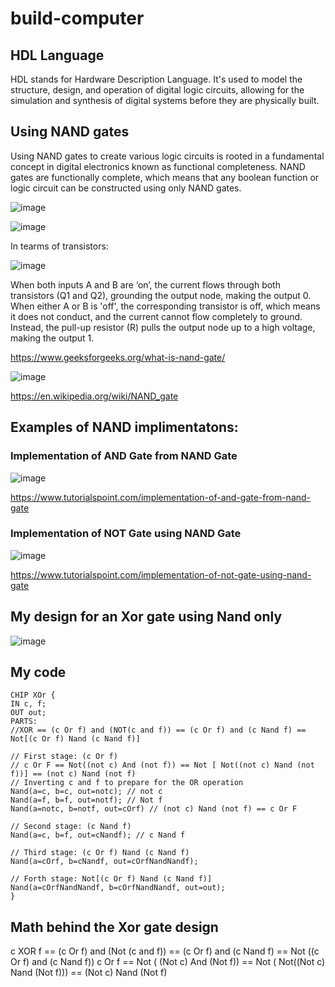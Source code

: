# build-computer
## HDL Language
HDL stands for Hardware Description Language. It's used to model the structure, design, and operation of digital logic circuits, allowing for the simulation and synthesis of digital systems before they are physically built.
## Using NAND gates
Using NAND gates to create various logic circuits is rooted in a fundamental concept in digital electronics known as functional completeness. NAND gates are functionally complete, which means that any boolean function or logic circuit can be constructed using only NAND gates.

![image](https://github.com/marouene-djabbar/build-computer/assets/165311266/564334e6-f763-4ac4-9c98-1006f0d0fa15)


![image](https://github.com/marouene-djabbar/build-computer/assets/165311266/85e2341c-2234-4b3e-a79b-92c74f11c7aa)

In tearms of transistors:

![image](https://github.com/marouene-djabbar/build-computer/assets/165311266/6f52fce6-8b1b-41f0-aff4-012dea48cfc6)

When both inputs A and B are ‘on’, the current flows through both transistors (Q1 and Q2), grounding the output node, making the output 0.
When either A or B is 'off', the corresponding transistor is off, which means it does not conduct, and the current cannot flow completely to ground. Instead, the pull-up resistor (R) pulls the output node up to a high voltage, making the output 1.

https://www.geeksforgeeks.org/what-is-nand-gate/

![image](https://github.com/marouene-djabbar/build-computer/assets/165311266/fd75691f-d697-4462-977c-d15946e13d0d)

https://en.wikipedia.org/wiki/NAND_gate

## Examples of NAND implimentatons:

### Implementation of AND Gate from NAND Gate

![image](https://github.com/marouene-djabbar/build-computer/assets/165311266/24a5c105-d0f1-4f0d-af8a-934d02353a3c)

https://www.tutorialspoint.com/implementation-of-and-gate-from-nand-gate

### Implementation of NOT Gate using NAND Gate

![image](https://github.com/marouene-djabbar/build-computer/assets/165311266/32c3bcaa-e743-41e8-a13d-f75a670aa866)

https://www.tutorialspoint.com/implementation-of-not-gate-using-nand-gate

## My design for an Xor gate using Nand only

![image](https://github.com/marouene-djabbar/HDL-Programming-Language/assets/165311266/cbc5f1e7-07d6-439d-933d-4256685f3773)

## My code

    CHIP XOr {
    IN c, f;
    OUT out;
    PARTS:    
    //XOR == (c Or f) and (NOT(c and f)) == (c Or f) and (c Nand f) == Not[(c Or f) Nand (c Nand f)]

    // First stage: (c Or f)
    // c Or F == Not((not c) And (not f)) == Not [ Not((not c) Nand (not f))] == (not c) Nand (not f)
    // Inverting c and f to prepare for the OR operation
    Nand(a=c, b=c, out=notc); // not c
    Nand(a=f, b=f, out=notf); // Not f
    Nand(a=notc, b=notf, out=cOrf) // (not c) Nand (not f) == c Or F
    
    // Second stage: (c Nand f)
    Nand(a=c, b=f, out=cNandf); // c Nand f
    
    // Third stage: (c Or f) Nand (c Nand f)
    Nand(a=cOrf, b=cNandf, out=cOrfNandNandf);
    
    // Forth stage: Not[(c Or f) Nand (c Nand f)]
    Nand(a=cOrfNandNandf, b=cOrfNandNandf, out=out);
    }


## Math behind the Xor gate design

c XOR f == (c Or f) and (Not (c and f)) == (c Or f)  and (c Nand f) == Not ((c Or f)  and (c Nand f))
c Or f == Not ( (Not c) And (Not f)) == Not ( Not((Not c) Nand (Not f))) == (Not c) Nand (Not f)










